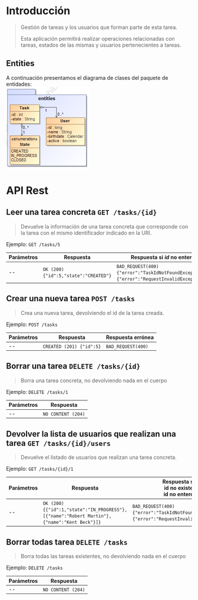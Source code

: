 # Introducción
> Gestión de tareas y los usuarios que forman parte de esta tarea.
>
> Esta aplicación permitirá realizar operaciones relacionadas con tareas, estados de las mismas y usuarios pertenecientes a tareas.

## Entities
A continuación presentamos el diagrama de clases del paquete de entidades:  
![Entidades](https://github.com/zuldare/APAW-ECP2-JaimeHernandez/blob/develop/docs/wiki/ECP-task-user.png)

# API Rest
## Leer una tarea concreta `GET /tasks/{id}` 
> Devuelve la información de una tarea concreta que corresponde con la tarea con el mismo identificador indicado en la URI.

Ejemplo: `GET /tasks/5`

Parámetros | Respuesta | Respuesta si _id_ no entero
--|--|--
-- | `OK (200) {"id":5,"state":"CREATED"}` |`BAD_REQUEST(400)` <br>`{"error":"TaskIdNotFoundException"}`<br> `{"error":"RequestInvalidException"}`

## Crear una nueva tarea `POST /tasks` 
> Crea una nueva tarea, devolviendo el id de la tarea creada.

Ejemplo: `POST /tasks`

Parámetros | Respuesta | Respuesta errónea
--|--|--
--| `CREATED (201) {"id":5}` |`BAD_REQUEST(400)`

## Borrar una tarea `DELETE /tasks/{id}`
> Borra una tarea concreta, no devolviendo nada en el cuerpo

Ejemplo: `DELETE /tasks/1`

Parámetros | Respuesta
--|--
--| `NO CONTENT (204)`

## Devolver la lista de usuarios que realizan una tarea `GET /tasks/{id}/users`
> Devuelve el listado de usuarios que realizan una tarea concreta.

Ejemplo: `GET /tasks/{id}/1`

Parámetros | Respuesta | Respuesta si <br/>id no existe <br/>id no entero
--|--|--
--|`OK (200) {{"id":1,"state":"IN_PROGRESS"},[{"name":"Robert Martin"},{"name":"Kent Beck"}]}`|`BAD_REQUEST(400)` <br>`{"error":"TaskIdNotFoundException"}`<br> `{"error":"RequestInvalidException"}`

## Borrar todas tarea `DELETE /tasks`
> Borra todas las tareas existentes, no devolviendo nada en el cuerpo

Ejemplo: `DELETE /tasks`

Parámetros | Respuesta
--|--
--| `NO CONTENT (204)`